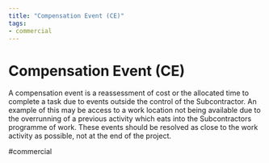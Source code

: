 ```yaml
---
title: "Compensation Event (CE)"
tags: 
- commercial
---
```

# Compensation Event (CE)
A compensation event is a reassessment of cost or the allocated time to complete a task due to events outside the control of the Subcontractor. An example of this may be access to a work location not being available due to the overrunning of a previous activity which eats into the Subcontractors programme of work. These events should be resolved as close to the work activity as possible, not at the end of the project.











#commercial 